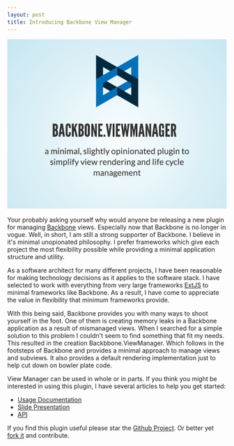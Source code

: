 ```yaml
---
layout: post
title: Introducing Backbone View Manager
---
```


![](/public/projects/backbone.viewmanager.png)

Your probably asking yourself why would anyone be releasing a new plugin for managing [Backbone](http://backbonejs.org) views.  Especially now that Backbone is no longer in vogue.  Well, in short, I am still a strong supporter of Backbone. I believe in it's minimal unopionated philosophy.  I prefer frameworks which give each project the most flexibility possible while providing a minimal application structure and utility.  

As a software architect for many different projects, I have been reasonable for making technology decisions as it applies to the software stack.  I have selected to work with everything from very large frameworks [ExtJS](http://www.sencha.com/products/extjs/) to minimal frameworks like Backbone.  As a result, I have come to appreciate the value in flexibility that minimum frameworks provide.  

With this being said, Backbone provides you with many ways to shoot yourself in the foot.  One of them is creating memory leaks in a Backbone application as a result of mismanaged views.   When I searched for a simple solution to this problem I couldn't seem to find something that fit my needs.  This resulted in the creation Backbbone.ViewManager.  Which follows in the footsteps of Backbone and provides a minimal approach to manage views and subviews. It also provides a default rendering implementation just to help cut down on bowler plate code.

View Manager can be used in whole or in parts.  If you think you might be interested in using this plugin, I have several articles to help you get started:

* [Usage Documentation](https://github.com/nnance/backbone-viewmanager/wiki/usage)
* [Slide Presentation](http://slides.com/nicknance/viewmanager/)
* [API](https://github.com/nnance/backbone-viewmanager/wiki/api)

If you find this plugin useful please star the [Github Project](https://github.com/nnance/backbone-viewmanager).  Or better yet [fork it](https://github.com/nnance/backbone-viewmanager) and contribute.
